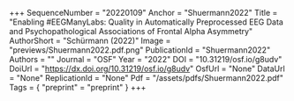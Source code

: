 +++
SequenceNumber = "20220109"
Anchor = "Shuermann2022"
Title = "Enabling #EEGManyLabs: Quality in Automatically Preprocessed EEG Data and Psychopathological Associations of Frontal Alpha Asymmetry"
AuthorShort = "Schürmann (2022)"
Image = "previews/Shuermann2022.pdf.png"
PublicationId = "Shuermann2022"
Authors = ""
Journal = "OSF"
Year = "2022"
DOI = "10.31219/osf.io/g8udv"
DoiUrl = "https://dx.doi.org/10.31219/osf.io/g8udv"
OsfUrl = "None"
DataUrl = "None"
ReplicationId = "None"
Pdf = "/assets/pdfs/Shuermann2022.pdf"
Tags = { "preprint" = "preprint" }
+++